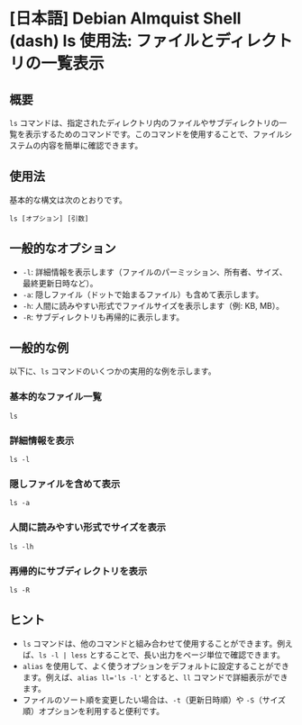 # [日本語] Debian Almquist Shell (dash) ls 使用法: ファイルとディレクトリの一覧表示

## 概要
`ls` コマンドは、指定されたディレクトリ内のファイルやサブディレクトリの一覧を表示するためのコマンドです。このコマンドを使用することで、ファイルシステムの内容を簡単に確認できます。

## 使用法
基本的な構文は次のとおりです。

```
ls [オプション] [引数]
```

## 一般的なオプション
- `-l`: 詳細情報を表示します（ファイルのパーミッション、所有者、サイズ、最終更新日時など）。
- `-a`: 隠しファイル（ドットで始まるファイル）も含めて表示します。
- `-h`: 人間に読みやすい形式でファイルサイズを表示します（例: KB, MB）。
- `-R`: サブディレクトリも再帰的に表示します。

## 一般的な例
以下に、`ls` コマンドのいくつかの実用的な例を示します。

### 基本的なファイル一覧
```
ls
```

### 詳細情報を表示
```
ls -l
```

### 隠しファイルを含めて表示
```
ls -a
```

### 人間に読みやすい形式でサイズを表示
```
ls -lh
```

### 再帰的にサブディレクトリを表示
```
ls -R
```

## ヒント
- `ls` コマンドは、他のコマンドと組み合わせて使用することができます。例えば、`ls -l | less` とすることで、長い出力をページ単位で確認できます。
- `alias` を使用して、よく使うオプションをデフォルトに設定することができます。例えば、`alias ll='ls -l'` とすると、`ll` コマンドで詳細表示ができます。
- ファイルのソート順を変更したい場合は、`-t`（更新日時順）や `-S`（サイズ順）オプションを利用すると便利です。